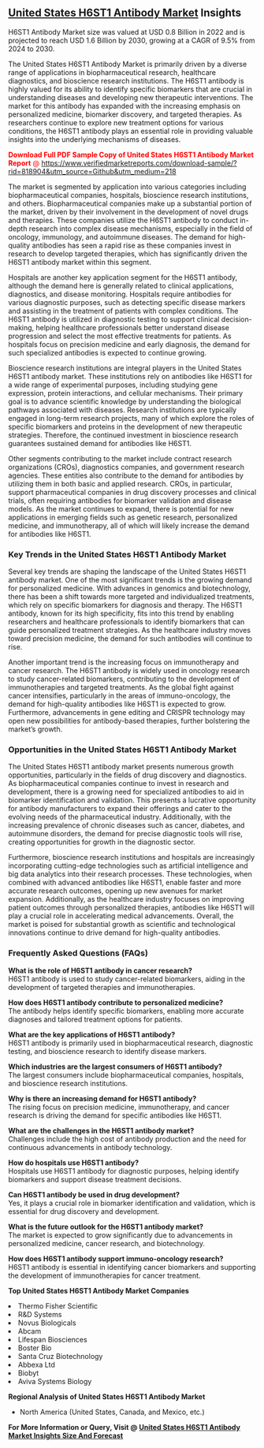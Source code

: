 <h2><a href="https://www.verifiedmarketreports.com/download-sample/?rid=818904&amp;utm_source=Github&amp;utm_medium=218" target="_blank">United States H6ST1 Antibody Market</a> Insights</h2><p>H6ST1 Antibody Market size was valued at USD 0.8 Billion in 2022 and is projected to reach USD 1.6 Billion by 2030, growing at a CAGR of 9.5% from 2024 to 2030.</p><p><p>The United States H6ST1 Antibody Market is primarily driven by a diverse range of applications in biopharmaceutical research, healthcare diagnostics, and bioscience research institutions. The H6ST1 antibody is highly valued for its ability to identify specific biomarkers that are crucial in understanding diseases and developing new therapeutic interventions. The market for this antibody has expanded with the increasing emphasis on personalized medicine, biomarker discovery, and targeted therapies. As researchers continue to explore new treatment options for various conditions, the H6ST1 antibody plays an essential role in providing valuable insights into the underlying mechanisms of diseases. <p><span class=""><span style="color: #ff0000;"><strong>Download Full PDF Sample Copy of United States H6ST1 Antibody Market Report</strong> @ </span><a href="https://www.verifiedmarketreports.com/download-sample/?rid=818904&amp;utm_source=Github&amp;utm_medium=218" target="_blank">https://www.verifiedmarketreports.com/download-sample/?rid=818904&amp;utm_source=Github&amp;utm_medium=218</a></span></p></p> <p>The market is segmented by application into various categories including biopharmaceutical companies, hospitals, bioscience research institutions, and others. Biopharmaceutical companies make up a substantial portion of the market, driven by their involvement in the development of novel drugs and therapies. These companies utilize the H6ST1 antibody to conduct in-depth research into complex disease mechanisms, especially in the field of oncology, immunology, and autoimmune diseases. The demand for high-quality antibodies has seen a rapid rise as these companies invest in research to develop targeted therapies, which has significantly driven the H6ST1 antibody market within this segment.</p> <p>Hospitals are another key application segment for the H6ST1 antibody, although the demand here is generally related to clinical applications, diagnostics, and disease monitoring. Hospitals require antibodies for various diagnostic purposes, such as detecting specific disease markers and assisting in the treatment of patients with complex conditions. The H6ST1 antibody is utilized in diagnostic testing to support clinical decision-making, helping healthcare professionals better understand disease progression and select the most effective treatments for patients. As hospitals focus on precision medicine and early diagnosis, the demand for such specialized antibodies is expected to continue growing.</p> <p>Bioscience research institutions are integral players in the United States H6ST1 antibody market. These institutions rely on antibodies like H6ST1 for a wide range of experimental purposes, including studying gene expression, protein interactions, and cellular mechanisms. Their primary goal is to advance scientific knowledge by understanding the biological pathways associated with diseases. Research institutions are typically engaged in long-term research projects, many of which explore the roles of specific biomarkers and proteins in the development of new therapeutic strategies. Therefore, the continued investment in bioscience research guarantees sustained demand for antibodies like H6ST1.</p> <p>Other segments contributing to the market include contract research organizations (CROs), diagnostics companies, and government research agencies. These entities also contribute to the demand for antibodies by utilizing them in both basic and applied research. CROs, in particular, support pharmaceutical companies in drug discovery processes and clinical trials, often requiring antibodies for biomarker validation and disease models. As the market continues to expand, there is potential for new applications in emerging fields such as genetic research, personalized medicine, and immunotherapy, all of which will likely increase the demand for antibodies like H6ST1.</p> <h3>Key Trends in the United States H6ST1 Antibody Market</h3> <p>Several key trends are shaping the landscape of the United States H6ST1 antibody market. One of the most significant trends is the growing demand for personalized medicine. With advances in genomics and biotechnology, there has been a shift towards more targeted and individualized treatments, which rely on specific biomarkers for diagnosis and therapy. The H6ST1 antibody, known for its high specificity, fits into this trend by enabling researchers and healthcare professionals to identify biomarkers that can guide personalized treatment strategies. As the healthcare industry moves toward precision medicine, the demand for such antibodies will continue to rise.</p> <p>Another important trend is the increasing focus on immunotherapy and cancer research. The H6ST1 antibody is widely used in oncology research to study cancer-related biomarkers, contributing to the development of immunotherapies and targeted treatments. As the global fight against cancer intensifies, particularly in the areas of immuno-oncology, the demand for high-quality antibodies like H6ST1 is expected to grow. Furthermore, advancements in gene editing and CRISPR technology may open new possibilities for antibody-based therapies, further bolstering the market’s growth.</p> <h3>Opportunities in the United States H6ST1 Antibody Market</h3> <p>The United States H6ST1 antibody market presents numerous growth opportunities, particularly in the fields of drug discovery and diagnostics. As biopharmaceutical companies continue to invest in research and development, there is a growing need for specialized antibodies to aid in biomarker identification and validation. This presents a lucrative opportunity for antibody manufacturers to expand their offerings and cater to the evolving needs of the pharmaceutical industry. Additionally, with the increasing prevalence of chronic diseases such as cancer, diabetes, and autoimmune disorders, the demand for precise diagnostic tools will rise, creating opportunities for growth in the diagnostic sector.</p> <p>Furthermore, bioscience research institutions and hospitals are increasingly incorporating cutting-edge technologies such as artificial intelligence and big data analytics into their research processes. These technologies, when combined with advanced antibodies like H6ST1, enable faster and more accurate research outcomes, opening up new avenues for market expansion. Additionally, as the healthcare industry focuses on improving patient outcomes through personalized therapies, antibodies like H6ST1 will play a crucial role in accelerating medical advancements. Overall, the market is poised for substantial growth as scientific and technological innovations continue to drive demand for high-quality antibodies.</p> <h3>Frequently Asked Questions (FAQs)</h3> <p><strong>What is the role of H6ST1 antibody in cancer research?</strong><br> H6ST1 antibody is used to study cancer-related biomarkers, aiding in the development of targeted therapies and immunotherapies.</p> <p><strong>How does H6ST1 antibody contribute to personalized medicine?</strong><br> The antibody helps identify specific biomarkers, enabling more accurate diagnoses and tailored treatment options for patients.</p> <p><strong>What are the key applications of H6ST1 antibody?</strong><br> H6ST1 antibody is primarily used in biopharmaceutical research, diagnostic testing, and bioscience research to identify disease markers.</p> <p><strong>Which industries are the largest consumers of H6ST1 antibody?</strong><br> The largest consumers include biopharmaceutical companies, hospitals, and bioscience research institutions.</p> <p><strong>Why is there an increasing demand for H6ST1 antibody?</strong><br> The rising focus on precision medicine, immunotherapy, and cancer research is driving the demand for specific antibodies like H6ST1.</p> <p><strong>What are the challenges in the H6ST1 antibody market?</strong><br> Challenges include the high cost of antibody production and the need for continuous advancements in antibody technology.</p> <p><strong>How do hospitals use H6ST1 antibody?</strong><br> Hospitals use H6ST1 antibody for diagnostic purposes, helping identify biomarkers and support disease treatment decisions.</p> <p><strong>Can H6ST1 antibody be used in drug development?</strong><br> Yes, it plays a crucial role in biomarker identification and validation, which is essential for drug discovery and development.</p> <p><strong>What is the future outlook for the H6ST1 antibody market?</strong><br> The market is expected to grow significantly due to advancements in personalized medicine, cancer research, and biotechnology.</p> <p><strong>How does H6ST1 antibody support immuno-oncology research?</strong><br> H6ST1 antibody is essential in identifying cancer biomarkers and supporting the development of immunotherapies for cancer treatment.</p> </p><p><strong>Top United States H6ST1 Antibody Market Companies</strong></p><div data-test-id=""><p><li>Thermo Fisher Scientific</li><li> R&D Systems</li><li> Novus Biologicals</li><li> Abcam</li><li> Lifespan Biosciences</li><li> Boster Bio</li><li> Santa Cruz Biotechnology</li><li> Abbexa Ltd</li><li> Biobyt</li><li> Aviva Systems Biology</li></p><div><strong>Regional Analysis of&nbsp;United States H6ST1 Antibody Market</strong></div><ul><li dir="ltr"><p dir="ltr">North America&nbsp;(United States, Canada, and Mexico, etc.)</p></li></ul><p><strong>For More Information or Query, Visit @&nbsp;</strong><strong><a href="https://www.verifiedmarketreports.com/product/h6st1-antibody-market/?utm_source=Github&amp;utm_medium=218" target="_blank">United States H6ST1 Antibody Market Insights Size And Forecast</a></strong></p></div>
